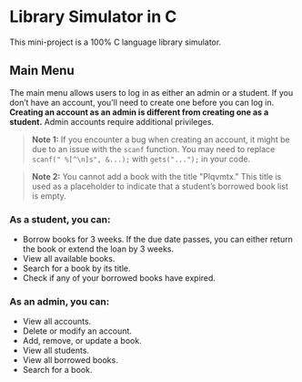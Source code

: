 # Library Simulator in C

This mini-project is a 100% C language library simulator.

## Main Menu
The main menu allows users to log in as either an admin or a student. If you don’t have an account, you’ll need to create one before you can log in. **Creating an account as an admin is different from creating one as a student.** Admin accounts require additional privileges.

> **Note 1:** If you encounter a bug when creating an account, it might be due to an issue with the `scanf` function. You may need to replace `scanf(" %[^\n]s", &...);` with `gets("...");` in your code.

> **Note 2:** You cannot add a book with the title "Plqvmtx." This title is used as a placeholder to indicate that a student’s borrowed book list is empty.

### As a student, you can:
- Borrow books for 3 weeks. If the due date passes, you can either return the book or extend the loan by 3 weeks.
- View all available books.
- Search for a book by its title.
- Check if any of your borrowed books have expired.

### As an admin, you can:
- View all accounts.
- Delete or modify an account.
- Add, remove, or update a book.
- View all students.
- View all borrowed books.
- Search for a book.

